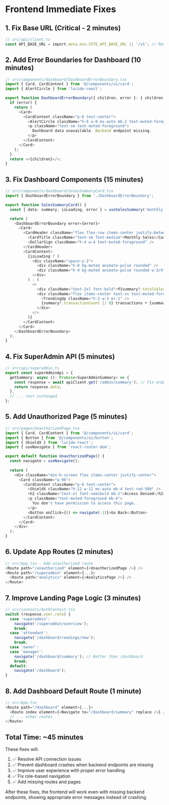 # Frontend Immediate Fixes

## 1. Fix Base URL (Critical - 2 minutes)

```typescript
// src/api/client.ts
const API_BASE_URL = import.meta.env.VITE_API_BASE_URL || '/v1'; // Remove /api
```

## 2. Add Error Boundaries for Dashboard (10 minutes)

```typescript
// src/components/dashboard/DashboardErrorBoundary.tsx
import { Card, CardContent } from '@/components/ui/card';
import { AlertCircle } from 'lucide-react';

export function DashboardErrorBoundary({ children, error }: { children: React.ReactNode, error?: any }) {
  if (error) {
    return (
      <Card>
        <CardContent className="p-6 text-center">
          <AlertCircle className="h-8 w-8 mx-auto mb-2 text-muted-foreground" />
          <p className="text-sm text-muted-foreground">
            Dashboard data unavailable. Backend endpoint missing.
          </p>
        </CardContent>
      </Card>
    );
  }
  return <>{children}</>;
}
```

## 3. Fix Dashboard Components (15 minutes)

```typescript
// src/components/dashboard/SalesSummaryCard.tsx
import { DashboardErrorBoundary } from './DashboardErrorBoundary';

export function SalesSummaryCard() {
  const { data: summary, isLoading, error } = useSalesSummary('monthly');

  return (
    <DashboardErrorBoundary error={error}>
      <Card>
        <CardHeader className="flex flex-row items-center justify-between space-y-0 pb-2">
          <CardTitle className="text-sm font-medium">Monthly Sales</CardTitle>
          <DollarSign className="h-4 w-4 text-muted-foreground" />
        </CardHeader>
        <CardContent>
          {isLoading ? (
            <div className="space-y-2">
              <div className="h-8 bg-muted animate-pulse rounded" />
              <div className="h-4 bg-muted animate-pulse rounded w-3/4" />
            </div>
          ) : (
            <>
              <div className="text-2xl font-bold">₹{summary?.totalSales?.toLocaleString() || 0}</div>
              <div className="flex items-center text-xs text-muted-foreground mt-1">
                <TrendingUp className="h-3 w-3 mr-1" />
                {summary?.transactionCount || 0} transactions • {summary?.totalVolume?.toLocaleString() || 0}L sold
              </div>
            </>
          )}
        </CardContent>
      </Card>
    </DashboardErrorBoundary>
  );
}
```

## 4. Fix SuperAdmin API (5 minutes)

```typescript
// src/api/superadmin.ts
export const superAdminApi = {
  getSummary: async (): Promise<SuperAdminSummary> => {
    const response = await apiClient.get('/admin/summary'); // Fix endpoint
    return response.data;
  },
  // ... rest unchanged
};
```

## 5. Add Unauthorized Page (5 minutes)

```typescript
// src/pages/UnauthorizedPage.tsx
import { Card, CardContent } from '@/components/ui/card';
import { Button } from '@/components/ui/button';
import { ShieldX } from 'lucide-react';
import { useNavigate } from 'react-router-dom';

export default function UnauthorizedPage() {
  const navigate = useNavigate();
  
  return (
    <div className="min-h-screen flex items-center justify-center">
      <Card className="w-96">
        <CardContent className="p-6 text-center">
          <ShieldX className="h-12 w-12 mx-auto mb-4 text-red-500" />
          <h2 className="text-xl font-semibold mb-2">Access Denied</h2>
          <p className="text-muted-foreground mb-4">
            You don't have permission to access this page.
          </p>
          <Button onClick={() => navigate(-1)}>Go Back</Button>
        </CardContent>
      </Card>
    </div>
  );
}
```

## 6. Update App Routes (2 minutes)

```typescript
// src/App.tsx - Add unauthorized route
<Route path="/unauthorized" element={<UnauthorizedPage />} />
<Route path="/superadmin" element={...}>
  <Route path="analytics" element={<AnalyticsPage />} />
</Route>
```

## 7. Improve Landing Page Logic (3 minutes)

```typescript
// src/contexts/AuthContext.tsx
switch (response.user.role) {
  case 'superadmin':
    navigate('/superadmin/overview');
    break;
  case 'attendant':
    navigate('/dashboard/readings/new');
    break;
  case 'owner':
  case 'manager':
    navigate('/dashboard/summary'); // Better than /dashboard
    break;
  default:
    navigate('/dashboard');
}
```

## 8. Add Dashboard Default Route (1 minute)

```typescript
// src/App.tsx
<Route path="/dashboard" element={...}>
  <Route index element={<Navigate to="/dashboard/summary" replace />} />
  // ... other routes
</Route>
```

## Total Time: ~45 minutes

These fixes will:
1. ✅ Resolve API connection issues
2. ✅ Prevent dashboard crashes when backend endpoints are missing  
3. ✅ Improve user experience with proper error handling
4. ✅ Fix role-based navigation
5. ✅ Add missing routes and pages

After these fixes, the frontend will work even with missing backend endpoints, showing appropriate error messages instead of crashing.
